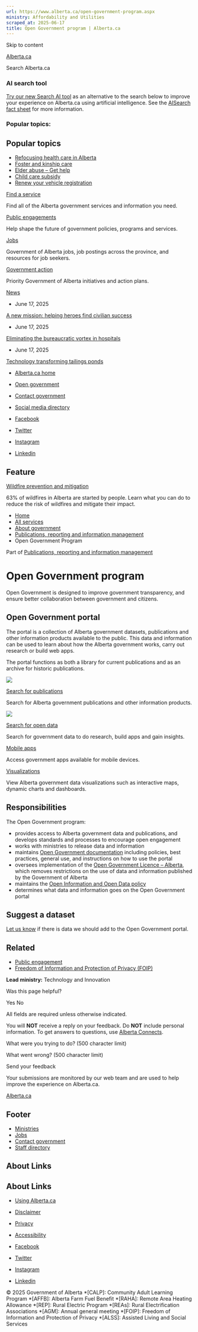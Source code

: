 ```yaml
---
url: https://www.alberta.ca/open-government-program.aspx
ministry: Affordability and Utilities
scraped_at: 2025-06-17
title: Open Government program | Alberta.ca
---
```


Skip to content

[ Alberta.ca ](/ "Home")

Search Alberta.ca

### AI search tool

[Try our new Search AI tool](//searchai.alberta.ca/) as an alternative to the search below to improve your experience on Alberta.ca using artificial intelligence. See the [AISearch fact sheet](/system/files/ti-searchai-on-alberta-ca.pdf) for more information.

### Popular topics:

## Popular topics

  * [Refocusing health care in Alberta](/refocusing-health-care-in-alberta)
  * [Foster and kinship care](/foster-and-kinship-care)
  * [Elder abuse – Get help](/get-help-elder-abuse)
  * [Child care subsidy](/child-care-subsidy)
  * [Renew your vehicle registration](/vehicle-registration-renewal)



[Find a service](/all-services)

Find all of the Alberta government services and information you need.

[Public engagements](/public-engagement)

Help shape the future of government policies, programs and services.

[Jobs](/find-a-job)

Government of Alberta jobs, job postings across the province, and resources for job seekers.

[Government action](/government-action)

Priority Government of Alberta initiatives and action plans.

[News](/news)

  * June 17, 2025

[A new mission: helping heroes find civilian success](https://www.alberta.ca/release.cfm?xID=93484F8D4F239-0C19-0C50-EE5C10A1AA7DAE94)

  * June 17, 2025

[Eliminating the bureaucratic vortex in hospitals](https://www.alberta.ca/release.cfm?xID=93483F686E9DD-DC45-057A-D2A880EADB182292)

  * June 17, 2025

[Technology transforming tailings ponds](https://www.alberta.ca/release.cfm?xID=93482F3A82391-952D-4BA8-4FA399D7A9C03AE9)




  * [Alberta.ca home](/government-of-alberta)
  * [Open government](/open-government-program)
  * [Contact government](https://www.alberta.ca/contact.cfm)
  * [Social media directory](/social-media-directory)



  * [Facebook](https://www.facebook.com/youralberta.ca/)
  * [Twitter](https://twitter.com/YourAlberta)
  * [Instagram](https://www.instagram.com/youralberta/)
  * [Linkedin](https://www.linkedin.com/company/government-of-alberta/)



## Feature

[Wildfire prevention and mitigation](/wildfire-prevention-and-mitigation)

63% of wildfires in Alberta are started by people. Learn what you can do to reduce the risk of wildfires and mitigate their impact.

  * [Home](/)
  * [All services](/all-services)
  * [About government](/about-government)
  * [Publications, reporting and information management](/data-publications-information-management)
  * Open Government Program



Part of [Publications, reporting and information management](/data-publications-information-management)

#  Open Government program

Open Government is designed to improve government transparency, and ensure better collaboration between government and citizens. 

## Open Government portal

The portal is a collection of Alberta government datasets, publications and other information products available to the public. This data and information can be used to learn about how the Alberta government works, carry out research or build web apps.

The portal functions as both a library for current publications and as an archive for historic publications.

![](/system/files/styles/card_image_regular/private/custom_downloaded_images/Generic-Computer-Mouse.jpg?itok=mJJ88q4N)

[Search for publications](https://open.alberta.ca/publications)

Search for Alberta government publications and other information products.

![](/system/files/styles/card_image_regular/private/custom_downloaded_images/Generic-Laptop.jpg?itok=j3rz-C3Z)

[Search for open data](https://open.alberta.ca/opendata)

Search for government data to do research, build apps and gain insights.

[Mobile apps](https://open.alberta.ca/blog/?page_id=115)

Access government apps available for mobile devices.

[Visualizations](https://open.alberta.ca/interact/visualization)

View Alberta government data visualizations such as interactive maps, dynamic charts and dashboards.

## Responsibilities

The Open Government program:

  * provides access to Alberta government data and publications, and develops standards and processes to encourage open engagement
  * works with ministries to release data and information
  * maintains [Open Government documentation](http://open.alberta.ca/documentation) including policies, best practices, general use, and instructions on how to use the portal
  * oversees implementation of the [Open Government Licence – Alberta](https://open.alberta.ca/licence), which removes restrictions on the use of data and information published by the Government of Alberta
  * maintains the [Open Information and Open Data policy](http://open.alberta.ca/policy)
  * determines what data and information goes on the Open Government portal



## Suggest a dataset

[Let us know](https://open.alberta.ca/suggest) if there is data we should add to the Open Government portal.

## Related

  * [Public engagement](https://www.alberta.ca/public-engagement)
  * [Freedom of Information and Protection of Privacy (FOIP)](https://www.alberta.ca/freedom-of-information-and-protection-of-privacy)



**Lead ministry:** Technology and Innovation

Was this page helpful?

Yes No

All fields are required unless otherwise indicated. 

You will **NOT** receive a reply on your feedback. Do **NOT** include personal information. To get answers to questions, use [Alberta Connects](https://www.alberta.ca/contact.cfm#forms). 

What were you trying to do? (500 character limit)

What went wrong? (500 character limit)

Send your feedback

Your submissions are monitored by our web team and are used to help improve the experience on Alberta.ca.

[Alberta.ca](/ "Home")

## Footer

  * [Ministries](/ministries)
  * [Jobs](/find-a-job)
  * [Contact government](/contact-government)
  * [Staff directory](/staff-directory.cfm)



## About Links

## About Links

  * [Using Alberta.ca](/usingthissite)
  * [Disclaimer](/disclaimer)
  * [Privacy](/privacystatement)
  * [Accessibility](/accessibility)



  * [Facebook](https://www.facebook.com/youralberta.ca/)
  * [Twitter](https://twitter.com/YourAlberta)
  * [Instagram](https://www.instagram.com/youralberta/)
  * [Linkedin](https://www.linkedin.com/company/government-of-alberta/)



© 2025 Government of Alberta 
  *[CALP]: Community Adult Learning Program
  *[AFFB]: Alberta Farm Fuel Benefit
  *[RAHA]: Remote Area Heating Allowance
  *[REP]: Rural Electric Program
  *[REAs]: Rural Electrification Associations
  *[AGM]: Annual general meeting
  *[FOIP]: Freedom of Information and Protection of Privacy
  *[ALSS]: Assisted Living and Social Services
